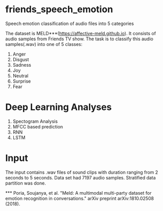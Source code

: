 # friends_speech_emotion
Speech emotion classification of audio files into 5 categories


The dataset is MELD***(https://affective-meld.github.io). It consists of audio samples from Friends TV show.
The task is to classify this audio samples(.wav) into one of 5 classes:
1) Anger
2) Disgust
3) Sadness
4) Joy
5) Neutral
6) Surprise
7) Fear

# Deep Learning Analyses

1) Spectogram Analysis
2) MFCC based prediction
3) RNN
4) LSTM

# Input

The input contains .wav files of sound clips with duration ranging from 2 seconds to 5 seconds. Data set had 7197 audio samples. Stratified data partition was done.

*** Poria, Soujanya, et al. "Meld: A multimodal multi-party dataset for emotion recognition in conversations." arXiv preprint arXiv:1810.02508 (2018).
